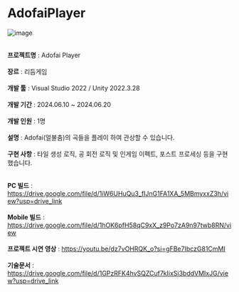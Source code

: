 # AdofaiPlayer
![image](https://github.com/user-attachments/assets/cdcfbd9b-5181-4bd9-83f9-ea254a9989ef)

<br> <b>프로젝트명</b> : Adofai Player </br>
<br> <b>장르</b> : 리듬게임 </br>
<br> <b>개발 툴</b> : Visual Studio 2022 / Unity 2022.3.28  </br>
<br> <b>개발 기간</b> : 2024.06.10 ~ 2024.06.20  </br>
<br> <b>개발 인원</b> : 1명 </br>
<br> <b>설명</b> : Adofai(얼불춤)의 곡들을 플레이 하여 관상할 수 있습니다. </br> 
<br> <b>구현 사항</b> : 타일 생성 로직, 공 회전 로직 및 인게임 이펙트, 포스트 프로세싱 등을 구현했습니다. </br>

<br> <b>PC 빌드</b> : https://drive.google.com/file/d/1iW6UHuQu3_fIJnG1FA1XA_5MBmyxxZ3h/view?usp=drive_link </br>
<br> <b>Mobile 빌드</b> : https://drive.google.com/file/d/1hOK6pfH58qC9xX_z9Po7zA9n97twb8RN/view </br>
<br> <b>프로젝트 시연 영상</b> : https://youtu.be/dz7vOHRQK_o?si=gFBe7IbczG81CmMI </br>
<br> <b>기술문서</b> : https://drive.google.com/file/d/1GPzRFK4hvSQZCuf7kIixSi3bddVMIxJG/view?usp=drive_link </br>
